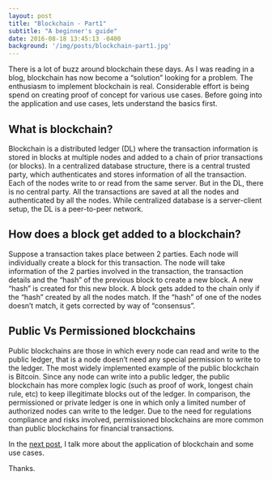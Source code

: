 ```yaml
---
layout: post
title: "Blockchain - Part1"
subtitle: "A beginner's guide"
date: 2016-08-18 13:45:13 -0400
background: '/img/posts/blockchain-part1.jpg'
---
```



There is a lot of buzz around blockchain these days. As I was reading in a blog, blockchain has now become a “solution” looking for a problem. The enthusiasm to implement blockchain is real. Considerable effort is being spend on creating proof of concept for various use cases. Before going into the application and use cases, lets understand the basics first.

## What is blockchain?

Blockchain is a distributed ledger (DL) where the transaction information is stored in blocks at multiple nodes and added to a chain of prior transactions (or blocks). In a centralized database structure, there is a central trusted party, which authenticates and stores information of all the transaction. Each of the nodes write to or read from the same server. But in the DL, there is no central party. All the transactions are saved at all the nodes and authenticated by all the nodes. While centralized database is a server-client setup, the DL is a peer-to-peer network.

## How does a block get added to a blockchain?

Suppose a transaction takes place between 2 parties. Each node will individually create a block for this transaction. The node will take information of the 2 parties involved in the transaction, the transaction details and the “hash” of the previous block to create a new block. A new “hash” is created for this new block. A block gets added to the chain only if the “hash” created by all the nodes match. If the “hash” of one of the nodes doesn’t match, it gets corrected by way of “consensus”.

## Public Vs Permissioned blockchains

Public blockchains are those in which every node can read and write to the public ledger, that is a node doesn’t need any special permission to write to the ledger. The most widely implemented example of the public blockchain is Bitcoin. Since any node can write into a public ledger, the public blockchain has more complex logic (such as proof of work, longest chain rule, etc) to keep illegitimate blocks out of the ledger. In comparison, the permissioned or private ledger is one in which only a limited number of authorized nodes can write to the ledger. Due to the need for regulations compliance and risks involved, permissioned blockchains are more common than public blockchains for financial transactions.

 In the [next post](https://sheia.github.io/2016/08/26/blockchain2.html), I talk more about the application of blockchain and some use cases.

Thanks.